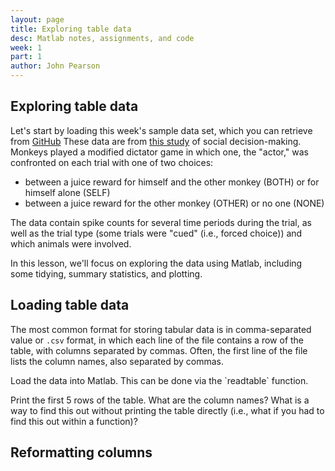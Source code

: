 ```yaml
---
layout: page
title: Exploring table data
desc: Matlab notes, assignments, and code
week: 1
part: 1
author: John Pearson
---
```

## Exploring table data
Let's start by loading this week's sample data set, which you can retrieve from [GitHub](https://media.githubusercontent.com/media/jmxpearson/matlab-neurobio/master/data/week1/dictator.csv) These data are from [this study](http://www.pnas.org/content/112/52/16012.short) of social decision-making. Monkeys played a modified dictator game in which one, the "actor," was confronted on each trial with one of two choices:

* between a juice reward for himself and the other monkey (BOTH) or for himself
alone (SELF)
* between a juice reward for the other monkey (OTHER) or no one (NONE)

The data contain spike counts for several time periods during the trial,
as well as the trial type (some trials were "cued" (i.e., forced choice))
and which animals were involved.

In this lesson, we'll focus on exploring the data using Matlab, including
some tidying, summary statistics, and plotting.

## Loading table data
The most common format for storing tabular data is in comma-separated
value or `.csv` format, in which each line of the file contains a row of
the table, with columns separated by commas. Often, the first line of the
file lists the column names, also separated by commas.

<div class="question" markdown="1">
Load the data into Matlab. This can be done via the `readtable` function.

Print the first 5 rows of the table. What are the column names? What is a way to find this out without printing the table directly (i.e., what if you had to find this out within a function)?
</div>

## Reformatting columns
